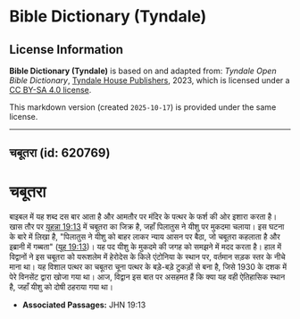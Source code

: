 # Bible Dictionary (Tyndale)

## License Information

**Bible Dictionary (Tyndale)** is based on and adapted from: _Tyndale Open Bible Dictionary_, [Tyndale House Publishers](https://tyndaleopenresources.com/), 2023, which is licensed under a [CC BY-SA 4.0 license](https://creativecommons.org/licenses/by-sa/4.0/legalcode.en).

This markdown version (created `2025-10-17`) is provided under the same license.



--------------------------------

## चबूतरा (id: 620769)

चबूतरा
======

बाइबल में यह शब्द दस बार आता है और आमतौर पर मंदिर के पत्थर के फर्श की ओर इशारा करता है। खास तौर पर [यूहन्ना 19:13](https://ref.ly/John19:13) में चबूतरा का जिक्र है, जहाँ पिलातुस ने यीशु पर मुकदमा चलाया। इस घटना के बारे में लिखा है, "पिलातुस ने यीशु को बाहर लाकर न्याय आसन पर बैठा, जो चबूतरा कहलाता है और इब्रानी में गब्बता" ([यूह 19:13](https://ref.ly/John19:13))। यह पद यीशु के मुकदमे की जगह को समझने में मदद करता है। हाल में विद्वानों ने इस चबूतरा को यरूशलेम में हेरोदेस के किले एंटोनिया के स्थान पर, वर्तमान सड़क स्तर के नीचे माना था। यह विशाल पत्थर का चबूतरा चूना पत्थर के बड़े\-बड़े टुकड़ों से बना है, जिसे 1930 के दशक में पेरे विनसेंट द्वारा खोजा गया था। आज, विद्वान इस बात पर असहमत हैं कि क्या यह वही ऐतिहासिक स्थान है, जहाँ यीशु को दोषी ठहराया गया था।

* **Associated Passages:** JHN 19:13

